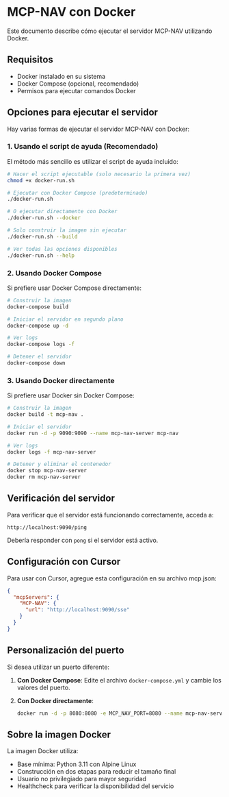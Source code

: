 # MCP-NAV con Docker

Este documento describe cómo ejecutar el servidor MCP-NAV utilizando Docker.

## Requisitos

- Docker instalado en su sistema
- Docker Compose (opcional, recomendado)
- Permisos para ejecutar comandos Docker

## Opciones para ejecutar el servidor

Hay varias formas de ejecutar el servidor MCP-NAV con Docker:

### 1. Usando el script de ayuda (Recomendado)

El método más sencillo es utilizar el script de ayuda incluido:

```bash
# Hacer el script ejecutable (solo necesario la primera vez)
chmod +x docker-run.sh

# Ejecutar con Docker Compose (predeterminado)
./docker-run.sh

# O ejecutar directamente con Docker
./docker-run.sh --docker

# Solo construir la imagen sin ejecutar
./docker-run.sh --build

# Ver todas las opciones disponibles
./docker-run.sh --help
```

### 2. Usando Docker Compose

Si prefiere usar Docker Compose directamente:

```bash
# Construir la imagen
docker-compose build

# Iniciar el servidor en segundo plano
docker-compose up -d

# Ver logs
docker-compose logs -f

# Detener el servidor
docker-compose down
```

### 3. Usando Docker directamente

Si prefiere usar Docker sin Docker Compose:

```bash
# Construir la imagen
docker build -t mcp-nav .

# Iniciar el servidor
docker run -d -p 9090:9090 --name mcp-nav-server mcp-nav

# Ver logs
docker logs -f mcp-nav-server

# Detener y eliminar el contenedor
docker stop mcp-nav-server
docker rm mcp-nav-server
```

## Verificación del servidor

Para verificar que el servidor está funcionando correctamente, acceda a:

```
http://localhost:9090/ping
```

Debería responder con `pong` si el servidor está activo.

## Configuración con Cursor

Para usar con Cursor, agregue esta configuración en su archivo mcp.json:

```json
{
  "mcpServers": {
    "MCP-NAV": {
      "url": "http://localhost:9090/sse"
    }
  }
}
```

## Personalización del puerto

Si desea utilizar un puerto diferente:

1. **Con Docker Compose**: Edite el archivo `docker-compose.yml` y cambie los valores del puerto.

2. **Con Docker directamente**:
   ```bash
   docker run -d -p 8080:8080 -e MCP_NAV_PORT=8080 --name mcp-nav-server mcp-nav
   ```

## Sobre la imagen Docker

La imagen Docker utiliza:
- Base mínima: Python 3.11 con Alpine Linux
- Construcción en dos etapas para reducir el tamaño final
- Usuario no privilegiado para mayor seguridad
- Healthcheck para verificar la disponibilidad del servicio 